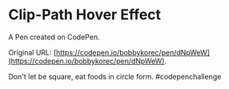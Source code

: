 # Clip-Path Hover Effect

A Pen created on CodePen.

Original URL: [https://codepen.io/bobbykorec/pen/dNpWeW](https://codepen.io/bobbykorec/pen/dNpWeW).

Don't let be square, eat foods in circle form. #codepenchallenge 